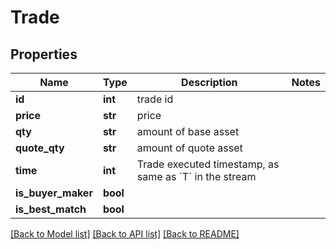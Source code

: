 # Trade

## Properties
Name | Type | Description | Notes
------------ | ------------- | ------------- | -------------
**id** | **int** | trade id | 
**price** | **str** | price | 
**qty** | **str** | amount of base asset | 
**quote_qty** | **str** | amount of quote asset | 
**time** | **int** | Trade executed timestamp, as same as &#x60;T&#x60; in the stream | 
**is_buyer_maker** | **bool** |  | 
**is_best_match** | **bool** |  | 

[[Back to Model list]](../README.md#documentation-for-models) [[Back to API list]](../README.md#documentation-for-api-endpoints) [[Back to README]](../README.md)

